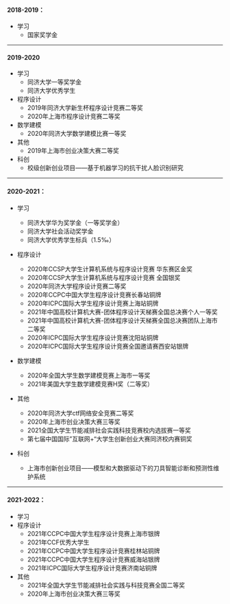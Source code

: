 #### 2018-2019：
- 学习
  - 国家奖学金

----
#### 2019-2020
- 学习
  - 同济大学一等奖学金
  - 同济大学优秀学生
- 程序设计
  - 2019年同济大学新生杯程序设计竞赛二等奖
  - 2020年上海市程序设计竞赛二等奖
- 数学建模
  - 2020年同济大学数学建模比赛一等奖
- 其他
  - 2019年上海市创业决策大赛二等奖
- 科创
  - 校级创新创业项目——基于机器学习的抗干扰人脸识别研究

----
#### 2020-2021：
- 学习
  - 同济大学华为奖学金（一等奖学金）
  - 同济大学社会活动奖学金
  - 同济大学优秀学生标兵（1.5‰）
  
- 程序设计
  - 2020年CCSP大学生计算机系统与程序设计竞赛 华东赛区金奖
  - 2020年CCSP大学生计算机系统与程序设计竞赛 全国银奖
  - 2020年同济大学程序设计竞赛二等奖
  - 2020年CCPC中国大学生程序设计竞赛长春站铜牌
  - 2020年ICPC国际大学生程序设计竞赛上海站铜牌
  - 2021年中国高校计算机大赛-团体程序设计天梯赛全国总决赛个人一等奖
  - 2021年中国高校计算机大赛-团体程序设计天梯赛全国总决赛团队上海市二等奖
  - 2020年ICPC国际大学生程序设计竞赛沈阳站铜牌
  - 2020年ICPC国际大学生程序设计竞赛全国邀请赛西安站银牌
- 数学建模
  - 2020年全国大学生数学建模竞赛上海市一等奖
  - 2021年美国大学生数学建模竞赛H奖（二等奖）
- 其他
  - 2020年同济大学ctf网络安全竞赛二等奖
  - 2020年上海市创业决策大赛三等奖
  - 2021全国大学生节能减排社会实践科技竞赛校内选拔赛一等奖
  - 第七届中国国际”互联网+“大学生创新创业大赛同济校内赛铜奖
- 科创
  - 上海市创新创业项目——模型和大数据驱动下的刀具智能诊断和预测性维护系统 


----
#### 2021-2022：
- 学习
- 程序设计
  - 2021年CCPC中国大学生程序设计竞赛上海市银牌
  - 2021年CCF优秀大学生
  - 2021年CCPC中国大学生程序设计竞赛桂林站铜牌
  - 2021年CCPC中国大学生程序设计竞赛威海站银牌
  - 2021年ICPC国际大学生程序设计竞赛济南站铜牌
- 其他
  - 2021年全国大学生节能减排社会实践与科技竞赛全国二等奖
  - 2020年上海市创业决策大赛三等奖
